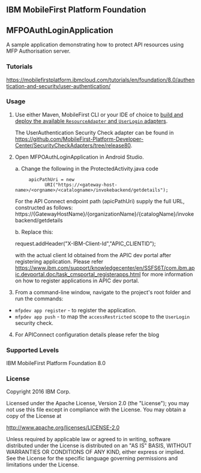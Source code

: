 ## IBM MobileFirst Platform Foundation ##

## MFPOAuthLoginApplication
A sample application demonstrating how to protect API resources using MFP Authorisation server.
### Tutorials
https://mobilefirstplatform.ibmcloud.com/tutorials/en/foundation/8.0/authentication-and-security/user-authentication/

### Usage

1.	Use either Maven, MobileFirst CLI or your IDE of choice to [build and deploy the available `ResourceAdapter` and `UserLogin` adapters](https://mobilefirstplatform.ibmcloud.com/tutorials/en/foundation/8.0/adapters/creating-adapters/).

    The UserAuthentication Security Check adapter can be found in https://github.com/MobileFirst-Platform-Developer-Center/SecurityCheckAdapters/tree/release80.


2.	Open MFPOAuthLoginApplication in Android Studio.

	a.	Change the following in the ProtectedActivity.java code

      	     apicPathUri = new 
                   URI("https://<gateway-host-name>/<orgname>/<catalogname>/invokebackend/getdetails");

	For the API Connect endpoint path (apicPathUri) supply the full URL, constructed as follows: 
https://{GatewayHostName}/{organizationName}/{catalogName}/invokebackend/getdetails

	b.	Replace this:

	request.addHeader("X-IBM-Client-Id","APIC_CLIENTID");

	with the actual client Id obtained from the APIC dev portal after registering application. Please refer https://www.ibm.com/support/knowledgecenter/en/SSFS6T/com.ibm.apic.devportal.doc/task_cmsportal_registerapps.html for more information on how to register applications in APIC dev portal.



3. From a command-line window, navigate to the project's root folder and run the commands:
 - `mfpdev app register` - to register the application.
 - `mfpdev app push` - to map the `accessRestricted` scope to the `UserLogin` security check.
 

4. For APIConnect configuration details please refer the blog

### Supported Levels
IBM MobileFirst Platform Foundation 8.0

### License
Copyright 2016 IBM Corp.

Licensed under the Apache License, Version 2.0 (the "License");
you may not use this file except in compliance with the License.
You may obtain a copy of the License at

http://www.apache.org/licenses/LICENSE-2.0

Unless required by applicable law or agreed to in writing, software
distributed under the License is distributed on an "AS IS" BASIS,
WITHOUT WARRANTIES OR CONDITIONS OF ANY KIND, either express or implied.
See the License for the specific language governing permissions and
limitations under the License.

